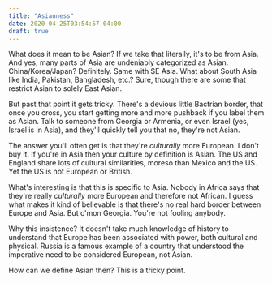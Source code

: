 ```yaml
---
title: "Asianness"
date: 2020-04-25T03:54:57-04:00
draft: true
---
```


What does it mean to be Asian? If we take that literally, it's to be
from Asia. And yes, many parts of Asia are undeniably categorized as
Asian. China/Korea/Japan? Definitely. Same with SE Asia. What about
South Asia like India, Pakistan, Bangladesh, etc.? Sure, though there
are some that restrict Asian to solely East Asian.

But past that point it gets tricky. There's a devious little Bactrian
border, that once you cross, you start getting more and more pushback
if you label them as Asian. Talk to someone from Georgia or Armenia,
or even Israel (yes, Israel is in Asia), and they'll quickly tell you
that no, they're not Asian.

The answer you'll often get is that they're *culturally* more
European. I don't buy it. If you're in Asia then your culture by
definition is Asian. The US and England share lots of cultural
similarities, moreso than Mexico and the US. Yet the US is not
European or British.

What's interesting is that this is specific to Asia. Nobody in Africa
says that they're really *culturally* more European and therefore not
African. I guess what makes it kind of believable is that there's no
real hard border between Europe and Asia. But c'mon Georgia. You're
not fooling anybody.

Why this insistence? It doesn't take much knowledge of history to
understand that Europe has been associated with power, both cultural
and physical. Russia is a famous example of a country that understood
the imperative need to be considered European, not Asian. 

How can we define Asian then? This is a tricky point. 
